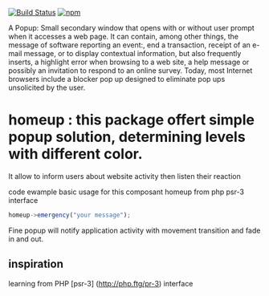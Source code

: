 [![Build Status](https://travis-ci.org/laben35/homeup.svg?branch=master)](https://travis-ci.org/laben35/homeup)
[![npm](https://img.shields.io/npm/dt/homeup.svg)]()



A Popup: Small secondary window that opens with or without user prompt when it accesses a web page. 
It can contain, among other things, the message of software reporting an event:, end a transaction, receipt of an e-mail message, or to display contextual information, but also frequently inserts, a highlight error when browsing to a web site, a help message or possibly an invitation to respond to an online survey.
Today, most Internet browsers include a blocker pop up designed to eliminate pop ups unsolicited by the user.

# homeup : this package offert simple popup solution, determining levels with different color.
It allow to inform users about website activity then listen their reaction

code ewample
basic usage for this composant
homeup from php psr-3 interface
```js
homeup->emergency("your message");
```
Fine popup will notify application activity with movement transition and fade in and out.


## inspiration
learning from PHP [psr-3] (http://php.ftg/pr-3)
interface
